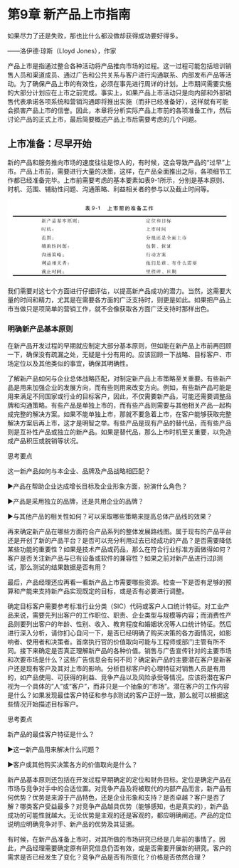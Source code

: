 # 第9章 新产品上市指南

如果尽力了还是失败，那也比什么都没做却获得成功要好得多。

——洛伊德·琼斯（Lloyd Jones），作家

产品上市是指通过整合各种活动将产品推向市场的过程。这一过程可能包括培训销售人员和渠道成员、通过广告和公共关系与客户进行沟通联系、内部发布产品等活动。为了确保产品上市的有效性，必须在事先进行周详的计划。上市期间需要实施的大部分计划应在上市之前完成。事实上，如果产品上市活动只是向内部和外部销售代表承诺各项系统和营销沟通即将推出实施（而非已经准备好），这样就有可能会损害产品上市的信誉。因此，本章将分析实际产品上市前的各项准备工作，然后讨论产品的正式上市，最后简要概述产品上市后需要考虑的几个问题。

## 上市准备：尽早开始

新的产品和服务推向市场的速度往往是惊人的，有时候，这会导致产品的“过早”上市。产品上市前，需要进行大量的决策，这样，在产品全面推出之际，各项细节工作都已经准备完毕。上市前需要考虑的基本要素如表9-1所示，分别是基本原则、时机、范围、辅助性问题、沟通策略、利益相关者的参与以及截止时间等。

![](images/image01278_jpeg)

我们需要对这七个方面进行仔细评估，以提高新产品成功的潜力。当然，这需要大量的时间和精力，尤其是在需要各方面的广泛支持时，则更是如此。如果把产品上市当做只是项简单的营销工作，就不会像获取各方面广泛支持时那样出色。

### 明确新产品基本原则

在新产品开发过程的早期就应制定大部分基本原则，但如能在新产品上市前再回顾一下，确保没有疏漏之处，无疑是十分有用的。应该回顾一下战略、目标客户、市场定位以及其他类似的事宜，确保其明确性。

了解新产品如何与企业总体战略匹配，对制定新产品上市策略至关重要。有些新产品是用来加强企业的发展方向，而有些则用来改变方向。例如，有些新产品可能是用来满足不同国家或行业的目标客户，因此，不仅需要新产品，可能还需要调整品牌和沟通策略。有些产品是单独上市的，而有些产品则需要与其他相关产品一起构成完整的解决方案。如果不能单独上市，那就不要急着上市，在客户能够获取完整解决方案后再上市，这才是明智之举。有些产品是现有产品的替代品，而有些产品则是互补性产品或独立的新产品。如果是替代品，那么上市时机至关重要，以免造成产品积压或脱销等状况。

思考要点

这一新产品如何与本企业、品牌及产品战略相匹配？

▶产品在帮助企业达成增长目标及企业形象方面，扮演什么角色？

▶产品是采用独立的品牌，还是共用企业的品牌？

▶与其他产品的相关性如何？可以采取哪些策略来提高总体产品线的效果？

再来确定新产品在哪些方面符合产品系列的整体发展路线图。属于现有的产品平台还是开创了新的产品平台？是否可以充分利用过去已经成功的产品？是否需要降低某些功能的重要性？如果是技术产品或药品，那么在符合行业标准方面做得如何？客户是否关注新产品与已有设备或软件的兼容性？如果之前对新产品进行过β测试，那么测试的结果数据是否有用？

最后，产品经理还应再看一看新产品上市需要哪些资源。检查一下是否有足够的预算和产能来支持新产品实现既定的目标，或是否有必要进行调整。

确定目标客户需要参考标准行业分类（SIC）代码或客户人口统计特征。对工业产品来说，需要先列出客户的工作职位、职责、企业类型与规模等内容；而消费性产品则要列出客户的年龄、性别、收入、教育程度和婚姻状况等人口统计特征。然后进行深入分析，请你扪心自问一下，是否已经明确了购买决策的各方面情况，如影响者、使用者和决策者。首席执行官的价值取向可能与工程师或部门主管有所不同。接下来确定是否真正理解新产品的各种价值。销售与广告宣传针对的主要市场和次要市场是什么？这些广告信息会有何不同？确定新产品的主要潜在客户是新客户还是现有客户及其对上市的影响。分析目标客户的心理特征对销售人员是有用的，如产品使用、可获得的利益、竞争产品以及风险承受等情况。应该将潜在客户视为一个具体的“人”或“客户”，而非只是一个抽象的“市场”。潜在客户的工作内容是什么？如果发现最佳客户特征和参与β测试的客户正好一致，那么就可以根据这些情况开始描述目标客户。

思考要点

新产品的最佳客户特征是什么？

▶这一新产品用来解决什么问题？

▶客户或其他购买决策各方的价值取向是什么？

新产品基本原则还包括在开发过程早期确定的定位和财务目标。定位是确定产品在市场与竞争对手中的合适位置。对竞争产品及将被取代的内部产品而言，新产品有何优势？优势是来源于产品特色，还是企业形象和支持？是否卓越？客户是否了解？哪类客户受益最多？对竞争产品越具优势（能够感知，也是真实的），新产品成功的可能性就越大。无论优势是主观的还是客观的，都应明确阐述。产品的定位说明应明确竞争对手、新产品的优势及其证据。

有时候，在新产品准备上市时，对其所做的市场研究已经是几年前的事情了。因此，产品经理需要确定原有研究信息仍否有效，或是否需要开展新的研究。客户的需求是否已经发生了变化？竞争产品是否有所变化？价格是否依然合理？
